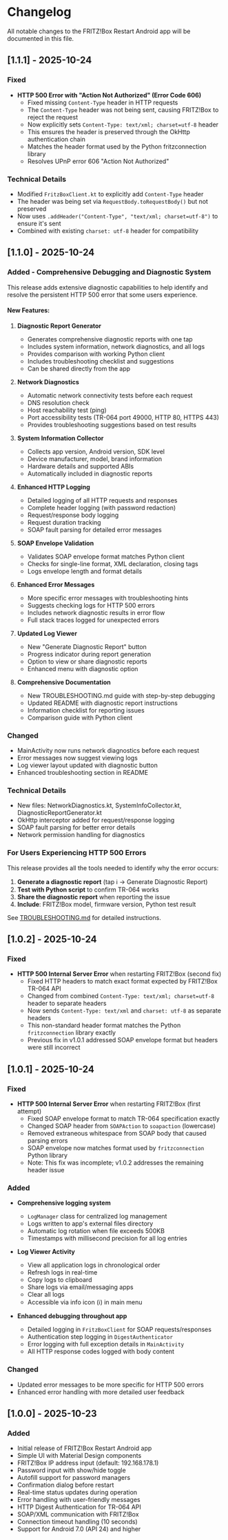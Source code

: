 # Changelog

All notable changes to the FRITZ!Box Restart Android app will be documented in this file.

## [1.1.1] - 2025-10-24

### Fixed
- **HTTP 500 Error with "Action Not Authorized" (Error Code 606)**
  - Fixed missing `Content-Type` header in HTTP requests
  - The `Content-Type` header was not being sent, causing FRITZ!Box to reject the request
  - Now explicitly sets `Content-Type: text/xml; charset=utf-8` header
  - This ensures the header is preserved through the OkHttp authentication chain
  - Matches the header format used by the Python fritzconnection library
  - Resolves UPnP error 606 "Action Not Authorized"

### Technical Details
- Modified `FritzBoxClient.kt` to explicitly add `Content-Type` header
- The header was being set via `RequestBody.toRequestBody()` but not preserved
- Now uses `.addHeader("Content-Type", "text/xml; charset=utf-8")` to ensure it's sent
- Combined with existing `charset: utf-8` header for compatibility

## [1.1.0] - 2025-10-24

### Added - Comprehensive Debugging and Diagnostic System

This release adds extensive diagnostic capabilities to help identify and resolve the persistent HTTP 500 error that some users experience.

#### New Features:

1. **Diagnostic Report Generator**
   - Generates comprehensive diagnostic reports with one tap
   - Includes system information, network diagnostics, and all logs
   - Provides comparison with working Python client
   - Includes troubleshooting checklist and suggestions
   - Can be shared directly from the app

2. **Network Diagnostics**
   - Automatic network connectivity tests before each request
   - DNS resolution check
   - Host reachability test (ping)
   - Port accessibility tests (TR-064 port 49000, HTTP 80, HTTPS 443)
   - Provides troubleshooting suggestions based on test results

3. **System Information Collector**
   - Collects app version, Android version, SDK level
   - Device manufacturer, model, brand information
   - Hardware details and supported ABIs
   - Automatically included in diagnostic reports

4. **Enhanced HTTP Logging**
   - Detailed logging of all HTTP requests and responses
   - Complete header logging (with password redaction)
   - Request/response body logging
   - Request duration tracking
   - SOAP fault parsing for detailed error messages

5. **SOAP Envelope Validation**
   - Validates SOAP envelope format matches Python client
   - Checks for single-line format, XML declaration, closing tags
   - Logs envelope length and format details

6. **Enhanced Error Messages**
   - More specific error messages with troubleshooting hints
   - Suggests checking logs for HTTP 500 errors
   - Includes network diagnostic results in error flow
   - Full stack traces logged for unexpected errors

7. **Updated Log Viewer**
   - New "Generate Diagnostic Report" button
   - Progress indicator during report generation
   - Option to view or share diagnostic reports
   - Enhanced menu with diagnostic option

8. **Comprehensive Documentation**
   - New TROUBLESHOOTING.md guide with step-by-step debugging
   - Updated README with diagnostic report instructions
   - Information checklist for reporting issues
   - Comparison guide with Python client

### Changed
- MainActivity now runs network diagnostics before each request
- Error messages now suggest viewing logs
- Log viewer layout updated with diagnostic button
- Enhanced troubleshooting section in README

### Technical Details
- New files: NetworkDiagnostics.kt, SystemInfoCollector.kt, DiagnosticReportGenerator.kt
- OkHttp interceptor added for request/response logging
- SOAP fault parsing for better error details
- Network permission handling for diagnostics

### For Users Experiencing HTTP 500 Errors

This release provides all the tools needed to identify why the error occurs:

1. **Generate a diagnostic report** (tap ℹ️ → Generate Diagnostic Report)
2. **Test with Python script** to confirm TR-064 works
3. **Share the diagnostic report** when reporting the issue
4. **Include**: FRITZ!Box model, firmware version, Python test result

See [TROUBLESHOOTING.md](TROUBLESHOOTING.md) for detailed instructions.

## [1.0.2] - 2025-10-24

### Fixed
- **HTTP 500 Internal Server Error** when restarting FRITZ!Box (second fix)
  - Fixed HTTP headers to match exact format expected by FRITZ!Box TR-064 API
  - Changed from combined `Content-Type: text/xml; charset=utf-8` header to separate headers
  - Now sends `Content-Type: text/xml` and `charset: utf-8` as separate headers
  - This non-standard header format matches the Python `fritzconnection` library exactly
  - Previous fix in v1.0.1 addressed SOAP envelope format but headers were still incorrect

## [1.0.1] - 2025-10-24

### Fixed
- **HTTP 500 Internal Server Error** when restarting FRITZ!Box (first attempt)
  - Fixed SOAP envelope format to match TR-064 specification exactly
  - Changed SOAP header from `SOAPAction` to `soapaction` (lowercase)
  - Removed extraneous whitespace from SOAP body that caused parsing errors
  - SOAP envelope now matches format used by `fritzconnection` Python library
  - Note: This fix was incomplete; v1.0.2 addresses the remaining header issue

### Added
- **Comprehensive logging system**
  - `LogManager` class for centralized log management
  - Logs written to app's external files directory
  - Automatic log rotation when file exceeds 500KB
  - Timestamps with millisecond precision for all log entries
  
- **Log Viewer Activity**
  - View all application logs in chronological order
  - Refresh logs in real-time
  - Copy logs to clipboard
  - Share logs via email/messaging apps
  - Clear all logs
  - Accessible via info icon (ℹ️) in main menu
  
- **Enhanced debugging throughout app**
  - Detailed logging in `FritzBoxClient` for SOAP requests/responses
  - Authentication step logging in `DigestAuthenticator`
  - Error logging with full exception details in `MainActivity`
  - All HTTP response codes logged with body content

### Changed
- Updated error messages to be more specific for HTTP 500 errors
- Enhanced error handling with more detailed user feedback

## [1.0.0] - 2025-10-23

### Added
- Initial release of FRITZ!Box Restart Android app
- Simple UI with Material Design components
- FRITZ!Box IP address input (default: 192.168.178.1)
- Password input with show/hide toggle
- Autofill support for password managers
- Confirmation dialog before restart
- Real-time status updates during operation
- Error handling with user-friendly messages
- HTTP Digest Authentication for TR-064 API
- SOAP/XML communication with FRITZ!Box
- Connection timeout handling (10 seconds)
- Support for Android 7.0 (API 24) and higher
